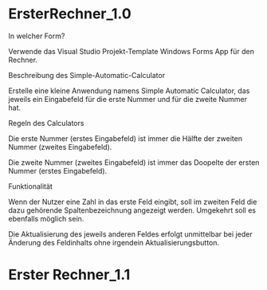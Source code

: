 # ErsterRechner_1.0

<p>In welcher Form?</p>
<p>Verwende das Visual Studio Projekt-Template Windows Forms App für den Rechner.</p>

<p>Beschreibung des Simple-Automatic-Calculator</p>
<p>Erstelle eine kleine Anwendung namens Simple Automatic Calculator, das jeweils ein Eingabefeld für die erste Nummer und für die zweite Nummer hat.</p>

<p>Regeln des Calculators</p>
<p>Die erste Nummer (erstes Eingabefeld) ist immer die Hälfte der zweiten Nummer (zweites Eingabefeld).</p>

<p>Die zweite Nummer (zweites Eingabefeld) ist immer das Doopelte der ersten Nummer (erstes Eingabefeld).</p>

<p>Funktionalität</p>
<p>Wenn der Nutzer eine Zahl in das erste Feld eingibt, soll im zweiten Feld die dazu gehörende Spaltenbezeichnung angezeigt werden. Umgekehrt soll es ebenfalls möglich sein.</p>

<p>Die Aktualisierung des jeweils anderen Feldes erfolgt unmittelbar bei jeder Änderung des Feldinhalts ohne irgendein Aktualisierungsbutton.</p>

# Erster Rechner_1.1
